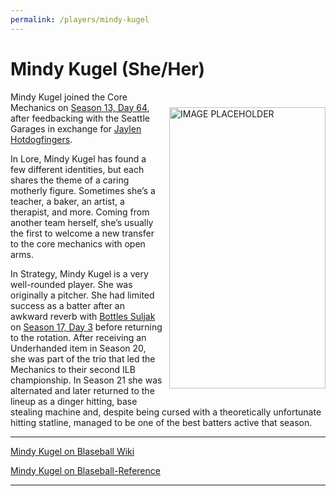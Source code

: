 ```yaml
---
permalink: /players/mindy-kugel
---
```


# Mindy Kugel (She/Her)

<img src="" style="float: right; padding-left: 10px; padding-top: 25px; padding-bottom: 25px"
width="250" height="450" alt="IMAGE PLACEHOLDER">

Mindy Kugel joined the Core Mechanics on [Season 13, Day 64](https://reblase.sibr.dev/game/a351f1c9-7890-45ce-bb8a-86f4901006e3), 
after feedbacking with the Seattle Garages in exchange for [Jaylen Hotdogfingers](/players/jaylen-hotdogfingers).

In Lore, Mindy Kugel has found a few different identities, but each shares the theme of a caring motherly figure.
Sometimes she’s a teacher, a baker, an artist, a therapist, and more. Coming from another team herself, she’s usually
the first to welcome a new transfer to the core mechanics with open arms.

In Strategy, Mindy Kugel is a very well-rounded player. She was originally a pitcher. She had limited success as a
batter after an awkward reverb with [Bottles Suljak](/players/bottles-suljak) on [Season 17, Day 3](/team-history/season17/#day-3-reverb) 
before returning to the rotation. After receiving an Underhanded item in Season 20, she was part of the trio that led 
the Mechanics to their second ILB championship. In Season 21 she was alternated and later returned to the lineup as a 
dinger hitting, base stealing machine and, despite being cursed with a theoretically unfortunate hitting statline, 
managed to be one of the best batters active that season.

---
[Mindy Kugel on Blaseball Wiki](https://www.blaseball.wiki/w/Mindy_Kugel)

[Mindy Kugel on Blaseball-Reference](https://blaseball-reference.com/players/mindy-kugel)

---